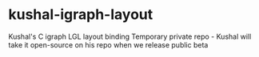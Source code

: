 # kushal-igraph-layout
Kushal's C igraph LGL layout binding
Temporary private repo - Kushal will take it open-source on his repo when we release public beta
